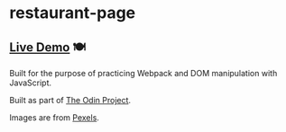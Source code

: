 # restaurant-page

## [Live Demo](https://bdahle.github.io/restaurant-page/) :plate_with_cutlery:

Built for the purpose of practicing Webpack and DOM manipulation with JavaScript.

Built as part of [The Odin Project](https://www.theodinproject.com/).

Images are from [Pexels](https://www.pexels.com/).
